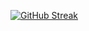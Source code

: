 [![GitHub Streak](https://github-readme-streak-stats.herokuapp.com?user=parthmshah1302)](https://git.io/streak-stats)